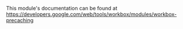This module's documentation can be found at https://developers.google.com/web/tools/workbox/modules/workbox-precaching
